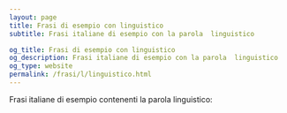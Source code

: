 ```yaml
---
layout: page
title: Frasi di esempio con linguistico 
subtitle: Frasi italiane di esempio con la parola  linguistico

og_title: Frasi di esempio con linguistico 
og_description: Frasi italiane di esempio con la parola  linguistico
og_type: website
permalink: /frasi/l/linguistico.html
---
```


Frasi italiane di esempio contenenti la parola linguistico:


